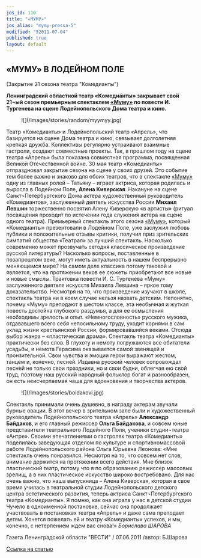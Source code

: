 ```yaml
---
jos_id: 110
title: "«МУМУ»"
jos_alias: "mymy-pressa-5"
modified: "Э2011-07-04"
published: true
layout: default
---
```


## «МУМУ» В ЛОДЕЙНОМ ПОЛЕ

(Закрытие 21 сезона театра "Комедианты")

**Ленинградский областной театр «Комедианты» закрывает свой 21¬ый сезон премьерным спектаклем [«Муму»](46-mumu.html) по повести И. Тургенева на сцене Лодейнопольского Дома театра и кино.**

<figure>
![](/images/stories/random/myymyy.jpg)
</figure>

Театр «Комедианты» и Лодейнопольский театр «Апрель», что базируется на сцене Дома театра и кино, связывает долголетняя крепкая дружба. Коллективы регулярно устраивают взаимные гастроли, создают совместные проекты. Так, в прошлом году на сцене театра «Апрель» была показана совместная программа, посвященная Великой Отечественной войне. 30 мая театр «Комедианты» отпраздновал закрытие сезона на сцене у своих друзей. Это событие тем более важно и знаково для обоих театров, что в спектакле [«Муму»](46-mumu.html) одну из главных ролей – Татьяну – играет актриса, которая родилась и выросла в Лодейном Поле, **Алена Киверская**. Накануне на сцене Санкт¬Петербургского Дома актера художественный руководитель «Комедиантов», заслуженный деятель искусства России **Михаил Левшин** торжественно посвятил Алену Киверскую «в артисты» (ритуал посвящения проходит по истечении года служения актера на сцене одного театра). Премьерный спектакль этого сезона [«Муму»](46-mumu.html), который «Комедианты» презентовали в Лодейном Поле, уже заслужил любовь публики и положительные отзывы критики, получил приз зрительских симпатий общества «Театрал» за лучший спектакль. Насколько современно может прозвучать сегодня классическое произведение русской литературы? Насколько вопросы, поставленные в позапрошлом веке, могут иметь актуальность в нашем беспрерывно меняющемся мире? На самом деле классика потому таковой и является, что на протяжении веков ее сюжеты приобретают все новые и новые смыслы. Трактовка повести И. С. Тургенева «Муму» заслуженного деятеля искусств Михаила Левшина – яркое тому доказательство. Несмотря на то, что произведение изучают в школе, спектакль театра ни в коем случае нельзя назвать детским. Непонятно, почему «Муму» преподают в шестом классе, эта необычная и жуткая повесть достойна глубокого раздумья, а для ее осмысления необходимы зрелость и опыт. «Немногословность» русского мужика, отдававшего всего себя непосильному труду, уходит корнями в сам уклад жизни крестьянской России, формировавшийся веками. Отсюда выбор жанра – «пластическая драма». Спектакль театра «Комедианты» практически без слов. В глухоту и немоту погружаются все обитатели усадьбы, и немота Герасима оказывается самой звенящей и пронзительной. Свои чувства и эмоции герои выражают жестом, танцем и, конечно, песней. Издавна русский человек сопровождал песней не только свои праздники, но и свои будни, облегчая ею свой труд, поэтому наш русский народный фольклор богат и разнообразен, он есть неисчерпаемая чаша для вдохновения и творчества актеров.

<figure>
![](/images/stories/boidakovi.jpg)
</figure>

Спектакль принимали очень душевно, в награду актерам звучали бурные овации. В этот вечер в зрительном зале были и художественный руководитель Лодейнопольского театра «Апрель» **Александр Байдаков**, и его главный режиссер **Ольга Байдакова**, и совсем юные представители театрального Лодейного Поля, ученики студии¬театра «Антре». Своими впечатлениями о гастролях театра «Комедианты» поделилась заведующая отделом по культуре и спортивно­массовой работе Лодейнопольского района Ольга Юрьевна Леонова: «Мне спектакль очень понравился. Несмотря на то, что совсем нет слов, внимание держится на протяжении всего действия. Мне близок пластический театр, потому что я по образованию режиссер массовых зрелищ, а в них пластическое искусство широко востребовано. Для нас очень важно, что наша выпускница – Алена Киверская, которая в свое время училась в театральной студии Лодейнопольского детского центра эстетического развития, теперь актриса Санкт¬Петербургского театра «Комедианты». Я помню, как она играла у нас в детской студии Чучело в одноименной постановке, сейчас она продолжает участвовать в постановках театра «Апрель» и даже сама преподает детям. Хочется пожелать ей и театру «Комедианты» успехов, и мы, конечно, с нетерпением ждем вас снова!» _Борислава ШАРОВА_

Газета Ленинградской области "ВЕСТИ" / 07.06.2011 /автор: Б.Шарова

[Ссылка на статью](http://www.vesty.spb.ru/modules.php?name=News&file=article&sid=21590)